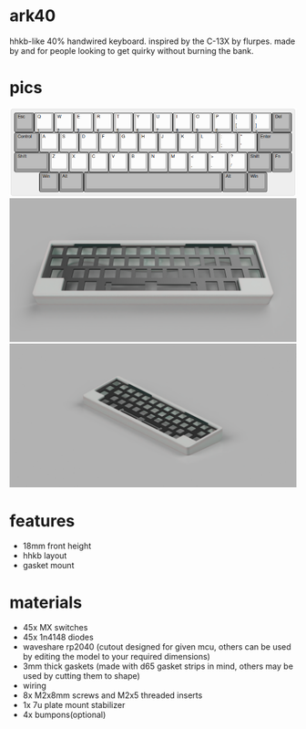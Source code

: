 # ark40
hhkb-like 40% handwired keyboard. inspired by the C-13X by flurpes. made by and for people looking to get quirky without burning the bank.

# pics
![layout](https://github.com/Arko9699/45kb/blob/main/pics/layout.png?raw=true)
![front](https://github.com/Arko9699/45kb/blob/main/pics/Front%20View.png?raw=true)
![side](https://github.com/Arko9699/45kb/blob/main/pics/Ortho%20View.PNG?raw=true)

# features
* 18mm front height
* hhkb layout
* gasket mount

# materials
* 45x MX switches
* 45x 1n4148 diodes
* waveshare rp2040 (cutout designed for given mcu, others can be used by editing the model to your required dimensions)
* 3mm thick gaskets (made with d65 gasket strips in mind, others may be used by cutting them to shape)
* wiring
* 8x M2x8mm screws and M2x5 threaded inserts
* 1x 7u plate mount stabilizer
* 4x bumpons(optional)
